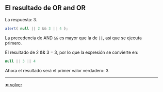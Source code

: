 ## El resultado de OR and OR

La respuesta: 3.

````js
alert( null || 2 && 3 || 4 );
````

La precedencia de AND `&&` es mayor que la de `||`, así que se ejecuta primero.

El resultado de 2 && 3 = 3, por lo que la expresión se convierte en:

````js
null || 3 || 4
````

Ahora el resultado será el primer valor verdadero: 3.

---
[⬅️ volver](https://github.com/VictorHugoAguilar/javascript-interview-questions-explained/blob/main/theory/first-steps/11_logical-operators/readme.md#el-resultado-de-or-and-or)
